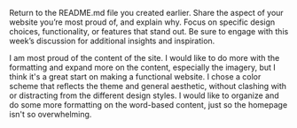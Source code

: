 Return to the README.md file you created earlier. Share the aspect of your website you’re most proud of, and explain why. Focus on specific design choices, functionality, or features that stand out. Be sure to engage with this week’s discussion for additional insights and inspiration.

I am most proud of the content of the site. I would like to do more with the formatting and expand more on the content, especially the imagery, but I think it's a great start on making a functional website. I chose a color scheme that reflects the theme and general aesthetic, without clashing with or distracting from the different design styles. I would like to organize and do some more formatting on the word-based content, just so the homepage isn't so overwhelming.